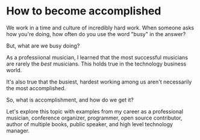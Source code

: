 # How to become accomplished

We work in a time and culture of incredibly hard work. When someone asks how you're doing, how often do you use the word "busy" in the answer?

But, what are we busy doing?

As a professiional musician, I learned that the most successful musicians are rarely the _best_ musicians. This holds true in the technology business world.

It's also true that the busiest, hardest working among us aren't necessarily the most accomplished.

So, what is accomplishment, and how do we get it?

Let's explore this topic with examples from my career as a professional musician, conference organizer, programmer, open source contributor, author of multiple books, public speaker, and high level technology manager.
